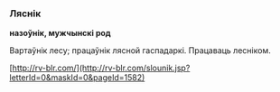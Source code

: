 ### Ляснік
**назоўнік, мужчынскі род**

Вартаўнік лесу; працаўнік лясной гаспадаркі. Працаваць лесніком.

<a rel="author">[http://rv-blr.com/](http://rv-blr.com/slounik.jsp?letterId=0&maskId=0&pageId=1582)</a>

